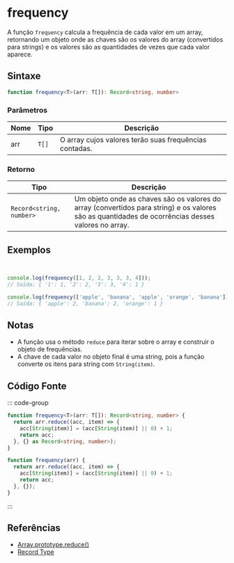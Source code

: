 # frequency

A função `frequency` calcula a frequência de cada valor em um array, retornando um objeto onde as chaves são os valores do array (convertidos para strings) e os valores são as quantidades de vezes que cada valor aparece.

## Sintaxe

```typescript
function frequency<T>(arr: T[]): Record<string, number>
```

### Parâmetros

| Nome  | Tipo          | Descrição                                           |
|-------|---------------|-----------------------------------------------------|
| arr   | `T[]`         | O array cujos valores terão suas frequências contadas. |

### Retorno

| Tipo                           | Descrição                                                     |
|---------------------------------|---------------------------------------------------------------|
| `Record<string, number>`        | Um objeto onde as chaves são os valores do array (convertidos para string) e os valores são as quantidades de ocorrências desses valores no array. |

## Exemplos

```typescript


console.log(frequency([1, 2, 2, 3, 3, 3, 4])); 
// Saída: { '1': 1, '2': 2, '3': 3, '4': 1 }

console.log(frequency(['apple', 'banana', 'apple', 'orange', 'banana'])); 
// Saída: { 'apple': 2, 'banana': 2, 'orange': 1 }
```

## Notas

- A função usa o método `reduce` para iterar sobre o array e construir o objeto de frequências.
- A chave de cada valor no objeto final é uma string, pois a função converte os itens para string com `String(item)`.

## Código Fonte

::: code-group
```typescript
function frequency<T>(arr: T[]): Record<string, number> {
  return arr.reduce((acc, item) => {
    acc[String(item)] = (acc[String(item)] || 0) + 1;
    return acc;
  }, {} as Record<string, number>);
}
```

```javascript
function frequency(arr) {
  return arr.reduce((acc, item) => {
    acc[String(item)] = (acc[String(item)] || 0) + 1;
    return acc;
  }, {});
}
```
::: 

## Referências

- [Array.prototype.reduce()](https://developer.mozilla.org/pt-BR/docs/Web/JavaScript/Reference/Global_Objects/Array/reduce)  
- [Record Type](https://www.typescriptlang.org/docs/handbook/2/objects.html#record)  